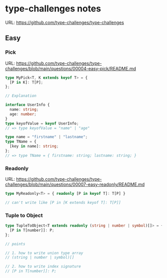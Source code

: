 # type-challenges notes
URL: https://github.com/type-challenges/type-challenges

## Easy

### Pick
URL: https://github.com/type-challenges/type-challenges/blob/main/questions/00004-easy-pick/README.md
```ts
type MyPick<T, K extends keyof T> = {
  [P in K]: T[P];
};

// Explanation

interface UserInfo {
  name: string;
  age: number;
}
type keyofValue = keyof UserInfo;
// => type keyofValue = "name" | "age"

type name = "firstname" | "lastname";
type TName = {
  [key in name]: string;
};
// => type TName = { firstname: string; lastname: string; }
```

### Readonly
URL: https://github.com/type-challenges/type-challenges/blob/main/questions/00007-easy-readonly/README.md
```ts
type MyReadonly<T> = { readonly [P in keyof T]: T[P] }

// can't write like [P in [K extends keyof T]: T[P]]
```

### Tuple to Object
```ts
type TupleToObject<T extends readonly (string | number | symbol)[]> = {
  [P in T[number]]: P;
};

// points

// 1. how to write union type array
// (string | number | symbol)[]

// 2. how to write index signature
// [P in T[number]]: P;
```
